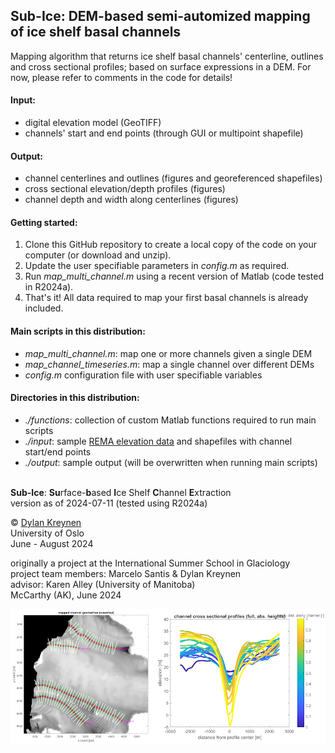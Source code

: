## Sub-Ice: DEM-based semi-automized mapping of ice shelf basal channels

Mapping algorithm that returns ice shelf basal channels' centerline, outlines
and cross sectional profiles; based on surface expressions in a DEM. 
For now, please refer to comments in the code for details! 


 #### Input: 
  - digital elevation model (GeoTIFF)
  - channels' start and end points (through GUI or multipoint shapefile)

 #### Output: 
  - channel centerlines and outlines (figures and georeferenced shapefiles)
  - cross sectional elevation/depth profiles (figures)
  - channel depth and width along centerlines (figures)


#### Getting started: 
1. Clone this GitHub repository to create a local copy of the code on your computer (or download and unzip). 
2. Update the user specifiable parameters in *config.m* as required. 
3. Run *map_multi_channel.m* using a recent version of Matlab (code tested in R2024a). 
4. That's it! All data required to map your first basal channels is already included. 


 #### Main scripts in this distribution: 
  - *map_multi_channel.m*:
    map one or more channels given a single DEM
  - *map_channel_timeseries.m*:
    map a single channel over different DEMs
  - *config.m*
    configuration file with user specifiable variables

 #### Directories in this distribution: 
  - *./functions*:
    collection of custom Matlab functions required to run main scripts
  - *./input*:
    sample [REMA elevation data](https://www.pgc.umn.edu/data/rema/) and shapefiles with channel start/end points
  - *./output*:
    sample output (will be overwritten when running main scripts)


\
**Sub-Ice**: **Su**rface-**b**ased **I**ce Shelf **C**hannel **E**xtraction  
version as of 2024-07-11 (tested using R2024a)

&copy; [Dylan Kreynen](https://www.mn.uio.no/geo/english/people/aca/geohyd/kreynen/)  
University of Oslo  
June - August 2024

originally a project at the International Summer School in Glaciology\
project team members: Marcelo Santis & Dylan Kreynen\
advisor: Karen Alley (University of Manitoba)\
McCarthy (AK), June 2024

![Sub-Ice example output.](output/fig_readme.png?raw=true)